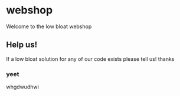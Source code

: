 # webshop
Welcome to the low bloat webshop
## Help us!
If a low bloat solution for any of our code exists please tell us!
thanks

### yeet
whgdwudhwi
